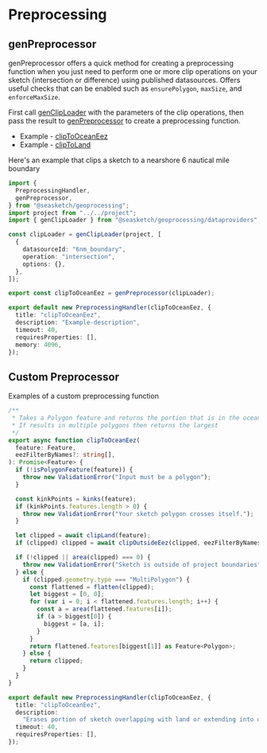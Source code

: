 # Preprocessing

## genPreprocessor

genPreprocessor offers a quick method for creating a preprocessing function when you just need to perform one or more clip operations on your sketch (intersection or difference) using published datasources. Offers useful checks that can be enabled such as `ensurePolygon`, `maxSize`, and `enforceMaxSize`.

First call [genClipLoader](./api/dataproviders/functions/genClipLoader.md) with the parameters of the clip operations, then pass the result to [genPreprocessor](./api/geoprocessing/functions/genPreprocessor.md) to create a preprocessing function.

- Example - [clipToOceanEez](https://github.com/seasketch/geoprocessing/blob/dev/packages/template-ocean-eez/src/functions/clipToOceanEez.ts)
- Example - [clipToLand](https://github.com/seasketch/geoprocessing/blob/dev/packages/template-ocean-eez/src/functions/clipToLand.ts)

Here's an example that clips a sketch to a nearshore 6 nautical mile boundary

```typescript
import {
  PreprocessingHandler,
  genPreprocessor,
} from "@seasketch/geoprocessing";
import project from "../../project";
import { genClipLoader } from "@seasketch/geoprocessing/dataproviders";

const clipLoader = genClipLoader(project, [
  {
    datasourceId: "6nm_boundary",
    operation: "intersection",
    options: {},
  },
]);

export const clipToOceanEez = genPreprocessor(clipLoader);

export default new PreprocessingHandler(clipToOceanEez, {
  title: "clipToOceanEez",
  description: "Example-description",
  timeout: 40,
  requiresProperties: [],
  memory: 4096,
});
```

## Custom Preprocessor

Examples of a custom preprocessing function

```typescript
/**
 * Takes a Polygon feature and returns the portion that is in the ocean and within an EEZ boundary
 * If results in multiple polygons then returns the largest
 */
export async function clipToOceanEez(
  feature: Feature,
  eezFilterByNames?: string[],
): Promise<Feature> {
  if (!isPolygonFeature(feature)) {
    throw new ValidationError("Input must be a polygon");
  }

  const kinkPoints = kinks(feature);
  if (kinkPoints.features.length > 0) {
    throw new ValidationError("Your sketch polygon crosses itself.");
  }

  let clipped = await clipLand(feature);
  if (clipped) clipped = await clipOutsideEez(clipped, eezFilterByNames);

  if (!clipped || area(clipped) === 0) {
    throw new ValidationError("Sketch is outside of project boundaries");
  } else {
    if (clipped.geometry.type === "MultiPolygon") {
      const flattened = flatten(clipped);
      let biggest = [0, 0];
      for (var i = 0; i < flattened.features.length; i++) {
        const a = area(flattened.features[i]);
        if (a > biggest[0]) {
          biggest = [a, i];
        }
      }
      return flattened.features[biggest[1]] as Feature<Polygon>;
    } else {
      return clipped;
    }
  }
}

export default new PreprocessingHandler(clipToOceanEez, {
  title: "clipToOceanEez",
  description:
    "Erases portion of sketch overlapping with land or extending into ocean outsize EEZ boundary",
  timeout: 40,
  requiresProperties: [],
});
```
